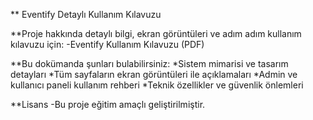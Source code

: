 ** Eventify Detaylı Kullanım Kılavuzu

**Proje hakkında detaylı bilgi, ekran görüntüleri ve adım adım kullanım kılavuzu için:
-Eventify Kullanım Kılavuzu (PDF)
  
**Bu dokümanda şunları bulabilirsiniz:
*Sistem mimarisi ve tasarım detayları
*Tüm sayfaların ekran görüntüleri ile açıklamaları
*Admin ve kullanıcı paneli kullanım rehberi
*Teknik özellikler ve güvenlik önlemleri

**Lisans
-Bu proje eğitim amaçlı geliştirilmiştir.

